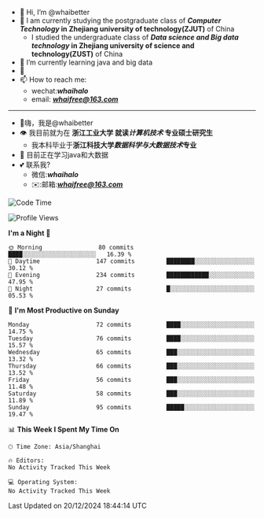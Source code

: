 - 👋 Hi, I’m @whaibetter
- 👀 I am currently studying the postgraduate class of ***Computer Technology* in Zhejiang university of technology(ZJUT)** of China
  -  I studied the undergraduate class of ***Data science and Big data technology* in Zhejiang university of science and technology(ZUST)** of China
- 🌱 I’m currently learning java and big data
- 💞️ 
- 📫 How to reach me: 
  - wechat:***whaihalo***
  - email: ***whaifree@163.com***
 ------------------------
- 👋嗨，我是@whaibetter
- 👁 我目前就为在 **浙江工业大学 就读*计算机技术* 专业硕士研究生**
  - 我本科毕业于**浙江科技大学*数据科学与大数据技术*专业**
- 🌴 目前正在学习java和大数据
- 💕 联系我?
  - 微信:***whaihalo***
  - ✉️:邮箱:***whaifree@163.com***

<!--START_SECTION:waka-->
![Code Time](http://img.shields.io/badge/Code%20Time-662%20hrs%2029%20mins-blue)

![Profile Views](http://img.shields.io/badge/Profile%20Views-0-blue)

**I'm a Night 🦉** 

```text
🌞 Morning                80 commits          ████░░░░░░░░░░░░░░░░░░░░░   16.39 % 
🌆 Daytime                147 commits         ████████░░░░░░░░░░░░░░░░░   30.12 % 
🌃 Evening                234 commits         ████████████░░░░░░░░░░░░░   47.95 % 
🌙 Night                  27 commits          █░░░░░░░░░░░░░░░░░░░░░░░░   05.53 % 
```
📅 **I'm Most Productive on Sunday** 

```text
Monday                   72 commits          ████░░░░░░░░░░░░░░░░░░░░░   14.75 % 
Tuesday                  76 commits          ████░░░░░░░░░░░░░░░░░░░░░   15.57 % 
Wednesday                65 commits          ███░░░░░░░░░░░░░░░░░░░░░░   13.32 % 
Thursday                 66 commits          ███░░░░░░░░░░░░░░░░░░░░░░   13.52 % 
Friday                   56 commits          ███░░░░░░░░░░░░░░░░░░░░░░   11.48 % 
Saturday                 58 commits          ███░░░░░░░░░░░░░░░░░░░░░░   11.89 % 
Sunday                   95 commits          █████░░░░░░░░░░░░░░░░░░░░   19.47 % 
```


📊 **This Week I Spent My Time On** 

```text
🕑︎ Time Zone: Asia/Shanghai

🔥 Editors: 
No Activity Tracked This Week

💻 Operating System: 
No Activity Tracked This Week
```


 Last Updated on 20/12/2024 18:44:14 UTC
<!--END_SECTION:waka-->
